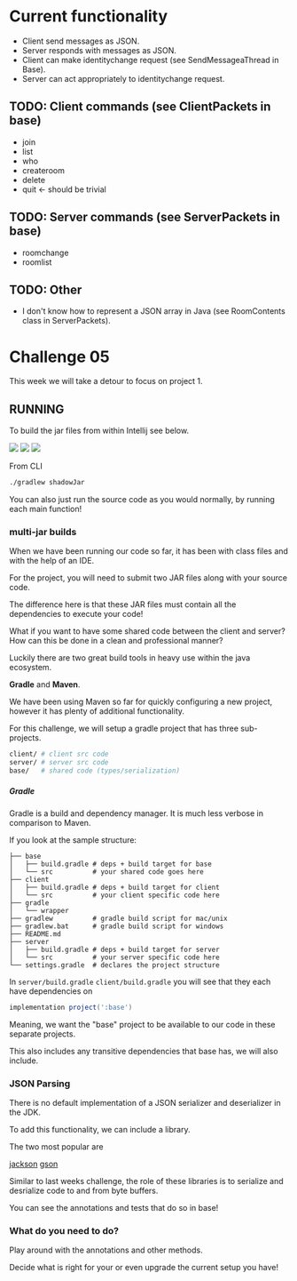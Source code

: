 # Current functionality
- Client send messages as JSON.
- Server responds with messages as JSON.
- Client can make identitychange request (see SendMessageaThread in Base).
- Server can act appropriately to identitychange request.

## TODO: Client commands (see ClientPackets in base)
-  join
-  list
-  who
-  createroom
-  delete
-  quit              <- should be trivial

## TODO: Server commands (see ServerPackets in base)
- roomchange
- roomlist

## TODO: Other
- I don't know how to represent a JSON array in Java (see RoomContents class in ServerPackets).

# Challenge 05

This week we will take a detour to focus on project 1.

## RUNNING

To build the jar files from within Intellij see below. 

![](https://i.imgur.com/MxTCwz3.png)
![](https://i.imgur.com/xx2cb55.png)
![](https://i.imgur.com/WE8v3kq.png)

From CLI

```bash
./gradlew shadowJar
```

You can also just run the source code as you would normally, by running each main function!

### multi-jar builds

When we have been running our code so far, it has been with class files and with the help of an IDE.

For the project, you will need to submit two JAR files along with your source code.

The difference here is that these JAR files must contain all the dependencies to execute your code!

What if you want to have some shared code between the client and server? How can this be done in a clean and professional manner?

Luckily there are two great build tools in heavy use within the java ecosystem.

**Gradle** and **Maven**.

We have been using Maven so far for quickly configuring a new project, however it has plenty of additional functionality.

For this challenge, we will setup a gradle project that has three sub-projects. 

```sh
client/ # client src code
server/ # server src code
base/   # shared code (types/serialization)
```

##### Gradle

Gradle is a build and dependency manager. It is much less verbose in comparison to Maven.

If you look at the sample structure:

```
├── base
│   ├── build.gradle # deps + build target for base
│   └── src          # your shared code goes here
├── client
│   ├── build.gradle # deps + build target for client
│   └── src          # your client specific code here
├── gradle 
│   └── wrapper      
├── gradlew          # gradle build script for mac/unix
├── gradlew.bat      # gradle build script for windows
├── README.md 
├── server
│   ├── build.gradle # deps + build target for server
│   └── src          # your server specific code here
└── settings.gradle  # declares the project structure
```

In `server/build.gradle` `client/build.gradle` you will see that they each have dependencies on

```groovy
implementation project(':base')
```

Meaning, we want the "base" project to be available to our code in these separate projects.

This also includes any transitive dependencies that base has, we will also include.


### JSON Parsing

There is no default implementation of a JSON serializer and deserializer in the JDK.

To add this functionality, we can include a library.

The two most popular are

[jackson](https://mvnrepository.com/artifact/com.fasterxml.jackson.core/jackson-core)
[gson](https://mvnrepository.com/artifact/com.google.code.gson/gson)


Similar to last weeks challenge, the role of these libraries is to serialize and desrialize code to and from byte buffers.


You can see the annotations and tests that do so in base!

### What do you need to do?

Play around with the annotations and other methods.

Decide what is right for your or even upgrade the current setup you have!
